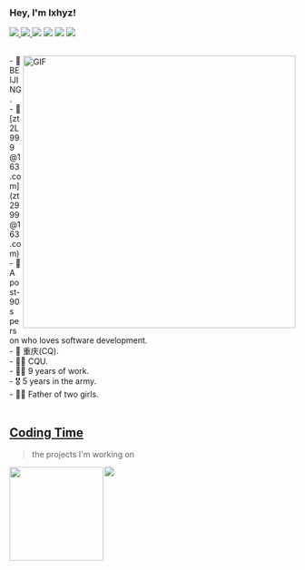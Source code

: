 <h3>
  Hey, I'm lxhyz!
</h3>
<p >
    <a href="https://flutter.cn/"> <img src="https://img.shields.io/badge/Flutter-blue"/> </a>
    <a href="https://www.javascript.com/"> <img src="https://img.shields.io/badge/Vue-42b883"/> </a>
    <a href="https://www.javascript.com/"> <img src="https://img.shields.io/badge/JavaScript-e7005e"/></a>
    <a href="https://www.javascript.com/"> <img src="https://img.shields.io/badge/Dart-40c4ff"/></a>
    <a href="https://html.com/"> <img src="https://img.shields.io/badge/Html-ff764c"/></a>
    <a href="http://www.w3.org/"> <img src="https://img.shields.io/badge/Css-purple"/></a>
</p>
<br/>
<img align="right" top='30' alt="GIF" src="https://zimg.qdocti.com/7f9d45e081a463e0d636963ae0ccc7ac" width="480"/>
- 📍  BEIJING.  <br/>
- 📧  [zt2L999@163.com](zt2999@163.com) <br/>
- 🍒  A post-90s person who loves software development. <br/>
- 📍  重庆(CQ). <br/>
- 👨‍🎓  CQU. <br/>
- 👩‍💻  9 years of work. <br/>
- 🎖️  5 years in the army. <br/>
- 👨‍🦳  Father of two girls.<br/>
<br/>


## [Coding Time](https://wakatime.com/@Younger)
> the projects I'm working on

<div>
    <img height="165" align="left" src="https://github-readme-stats.vercel.app/api?username=lxhyz&theme=calm&show_icons=true" />
    <img src="https://github-readme-stats.vercel.app/api/top-langs/?username=lxhyz&hide=html,css,Jupyter+Notebook,ruby,javascript&theme=calm&langs_count=6&layout=compact" />
</div>
